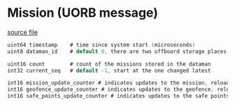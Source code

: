 # Mission (UORB message)



[source file](https://github.com/PX4/PX4-Autopilot/blob/main/msg/Mission.msg)

```c
uint64 timestamp	# time since system start (microseconds)
uint8 dataman_id	# default 0, there are two offboard storage places in the dataman: 0 or 1

uint16 count		# count of the missions stored in the dataman
int32 current_seq	# default -1, start at the one changed latest

int16 mission_update_counter # indicates updates to the mission, reload from dataman if increased
int16 geofence_update_counter # indicates updates to the geofence, reload from dataman if increased
int16 safe_points_update_counter # indicates updates to the safe points, reload from dataman if increased

```

